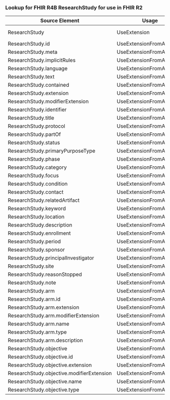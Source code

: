 ### Lookup for FHIR R4B ResearchStudy for use in FHIR R2

| Source Element | Usage | Target |
| -------------- | ----- | ------ |
| ResearchStudy | UseExtension | http://hl7.org/fhir/4.3/StructureDefinition/extension-ResearchStudy |
| ResearchStudy.id | UseExtensionFromAncestor | - |
| ResearchStudy.meta | UseExtensionFromAncestor | - |
| ResearchStudy.implicitRules | UseExtensionFromAncestor | - |
| ResearchStudy.language | UseExtensionFromAncestor | - |
| ResearchStudy.text | UseExtensionFromAncestor | - |
| ResearchStudy.contained | UseExtensionFromAncestor | - |
| ResearchStudy.extension | UseExtensionFromAncestor | - |
| ResearchStudy.modifierExtension | UseExtensionFromAncestor | - |
| ResearchStudy.identifier | UseExtensionFromAncestor | - |
| ResearchStudy.title | UseExtensionFromAncestor | - |
| ResearchStudy.protocol | UseExtensionFromAncestor | - |
| ResearchStudy.partOf | UseExtensionFromAncestor | - |
| ResearchStudy.status | UseExtensionFromAncestor | - |
| ResearchStudy.primaryPurposeType | UseExtensionFromAncestor | - |
| ResearchStudy.phase | UseExtensionFromAncestor | - |
| ResearchStudy.category | UseExtensionFromAncestor | - |
| ResearchStudy.focus | UseExtensionFromAncestor | - |
| ResearchStudy.condition | UseExtensionFromAncestor | - |
| ResearchStudy.contact | UseExtensionFromAncestor | - |
| ResearchStudy.relatedArtifact | UseExtensionFromAncestor | - |
| ResearchStudy.keyword | UseExtensionFromAncestor | - |
| ResearchStudy.location | UseExtensionFromAncestor | - |
| ResearchStudy.description | UseExtensionFromAncestor | - |
| ResearchStudy.enrollment | UseExtensionFromAncestor | - |
| ResearchStudy.period | UseExtensionFromAncestor | - |
| ResearchStudy.sponsor | UseExtensionFromAncestor | - |
| ResearchStudy.principalInvestigator | UseExtensionFromAncestor | - |
| ResearchStudy.site | UseExtensionFromAncestor | - |
| ResearchStudy.reasonStopped | UseExtensionFromAncestor | - |
| ResearchStudy.note | UseExtensionFromAncestor | - |
| ResearchStudy.arm | UseExtensionFromAncestor | - |
| ResearchStudy.arm.id | UseExtensionFromAncestor | - |
| ResearchStudy.arm.extension | UseExtensionFromAncestor | - |
| ResearchStudy.arm.modifierExtension | UseExtensionFromAncestor | - |
| ResearchStudy.arm.name | UseExtensionFromAncestor | - |
| ResearchStudy.arm.type | UseExtensionFromAncestor | - |
| ResearchStudy.arm.description | UseExtensionFromAncestor | - |
| ResearchStudy.objective | UseExtensionFromAncestor | - |
| ResearchStudy.objective.id | UseExtensionFromAncestor | - |
| ResearchStudy.objective.extension | UseExtensionFromAncestor | - |
| ResearchStudy.objective.modifierExtension | UseExtensionFromAncestor | - |
| ResearchStudy.objective.name | UseExtensionFromAncestor | - |
| ResearchStudy.objective.type | UseExtensionFromAncestor | - |
